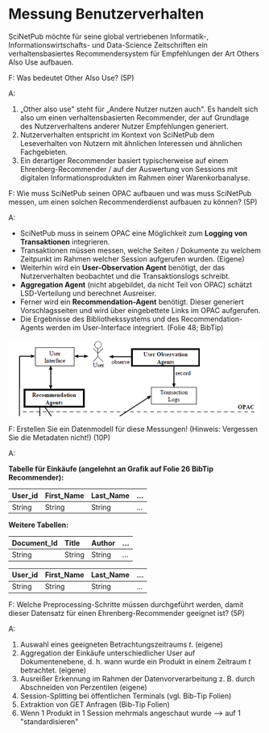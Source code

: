 # Messung Benutzerverhalten

SciNetPub möchte für seine global vertriebenen Informatik-, Informationswirtschafts- und Data-Science Zeitschriften ein verhaltensbasiertes Recommendersystem für Empfehlungen der Art Others Also Use aufbauen.

F: Was bedeutet Other Also Use? \(5P\)

A:

1. „Other also use" steht für „Andere Nutzer nutzen auch". Es handelt sich also um einen verhaltensbasierten Recommender, der auf Grundlage des Nutzerverhaltens anderer Nutzer Empfehlungen generiert.
2. Nutzerverhalten entspricht im Kontext von SciNetPub dem Leseverhalten von Nutzern mit ähnlichen Interessen und ähnlichen Fachgebieten.
3. Ein derartiger Recommender basiert typischerweise auf einem Ehrenberg-Recommender / auf der Auswertung von Sessions mit digitalen Informationsprodukten im Rahmen einer Warenkorbanalyse.

F: Wie muss SciNetPub seinen OPAC aufbauen und was muss SciNetPub messen, um einen solchen Recommenderdienst aufbauen zu können? \(5P\)

A:

* SciNetPub muss in seinem OPAC eine Möglichkeit zum **Logging von Transaktionen** integrieren.
* Transaktionen müssen messen, welche Seiten / Dokumente zu welchem Zeitpunkt im Rahmen welcher Session aufgerufen wurden. \(Eigene\)
* Weiterhin wird ein **User-Observation Agent** benötigt, der das Nutzerverhalten beobachtet und die Transaktionslogs schreibt.
* **Aggregation Agent** \(nicht abgebildet, da nicht Teil von OPAC\) schätzt LSD-Verteilung und berechnet Ausreiser.
* Ferner wird ein **Recommendation-Agent** benötigt. Dieser generiert Vorschlagsseiten und wird über eingebettete Links im OPAC aufgerufen.
* Die Ergebnisse des Bibliothekssystems und des Recommendation-Agents werden im User-Interface integriert. \(Folie 48; BibTip\)

![](../.gitbook/assets/grafik%20%2839%29.png)

F: Erstellen Sie ein Datenmodell für diese Messungen! \(Hinweis: Vergessen Sie die Metadaten nicht!\) \(10P\)

A:

**Tabelle für Einkäufe \(angelehnt an Grafik auf Folie 26 BibTip Recommender\):**

| User\_id    | First\_Name    | Last\_Name    | …    |
| :--- | :--- | :--- | :--- |
| String    | String    | String    | …    |

**Weitere Tabellen:**

| Document\_Id    | Title    | Author    | …    |
| :--- | :--- | :--- | :--- |
| String    | String    | String    | …    |



| User\_id    | First\_Name    | Last\_Name    | …    |
| :--- | :--- | :--- | :--- |
| String    | String    | String    | …    |

F: Welche Preprocessing-Schritte müssen durchgeführt werden, damit dieser Datensatz für einen Ehrenberg-Recommender geeignet ist? \(5P\)

A:

1. Auswahl eines geeigneten Betrachtungszeitraums $t$. \(eigene\)
2. Aggregation der Einkäufe unterschiedlicher User auf Dokumentenebene, d. h. wann wurde ein Produkt in einem Zeitraum $t$ betrachtet. \(eigene\)
3. Ausreißer Erkennung im Rahmen der Datenvorverarbeitung z. B. durch Abschneiden von Perzentilen \(eigene\)
4. Session-Splitting bei öffentlichen Terminals \(vgl. Bib-Tip Folien\)
5. Extraktion von GET Anfragen \(Bib-Tip Folien\)
6. Wenn 1 Produkt in 1 Session mehrmals angeschaut wurde --&gt; auf 1 "standardisieren"


